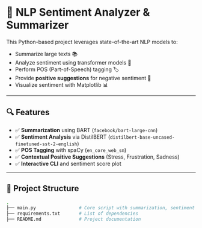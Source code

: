 # 🧠 NLP Sentiment Analyzer & Summarizer

This Python-based project leverages state-of-the-art NLP models to:
- Summarize large texts 📚
- Analyze sentiment using transformer models 💬
- Perform POS (Part-of-Speech) tagging 🏷️
- Provide **positive suggestions** for negative sentiment 🌈
- Visualize sentiment with Matplotlib 📊

---

## 🔍 Features

- ✅ **Summarization** using BART (`facebook/bart-large-cnn`)
- ✅ **Sentiment Analysis** via DistilBERT (`distilbert-base-uncased-finetuned-sst-2-english`)
- ✅ **POS Tagging** with spaCy (`en_core_web_sm`)
- ✅ **Contextual Positive Suggestions** (Stress, Frustration, Sadness)
- ✅ **Interactive CLI** and sentiment score plot

---

## 📁 Project Structure

```bash
.
├── main.py                # Core script with summarization, sentiment analysis, POS tagging
├── requirements.txt       # List of dependencies
├── README.md              # Project documentation

